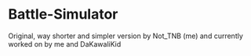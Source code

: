 # Battle-Simulator
Original, way shorter and simpler version by Not_TNB (me) and currently worked on by me and DaKawaliKid
